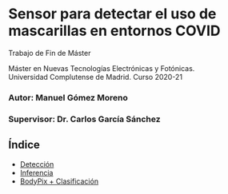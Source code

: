# Sensor para detectar el uso de mascarillas en entornos COVID
Trabajo de Fin de Máster

Máster en Nuevas Tecnologías Electrónicas y Fotónicas.  
Universidad Complutense de Madrid. Curso 2020-21
### Autor: Manuel Gómez Moreno
### Supervisor: Dr. Carlos García Sánchez

## Índice  
* [Detección](detection-models/)  
* [Inferencia](jetsonNano/)  
* [BodyPix + Clasificación](classification-models/)  
